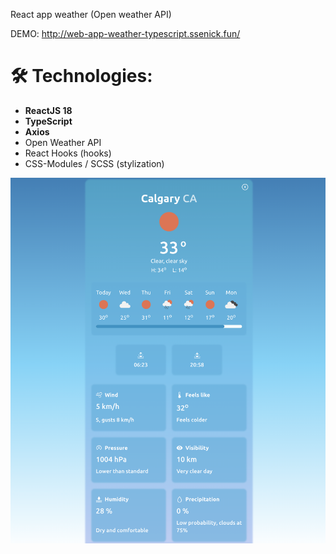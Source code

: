 React app weather (Open weather API)


DEMO: http://web-app-weather-typescript.ssenick.fun/

# 🛠 Technologies:

- **ReactJS 18**
- **TypeScript**
- **Axios**
- Open Weather API
- React Hooks (hooks)
- CSS-Modules / SCSS (stylization)
  
![Screenshot](https://github.com/ssenick/web-app-weather-typescript/blob/main/weatherImage.png)
